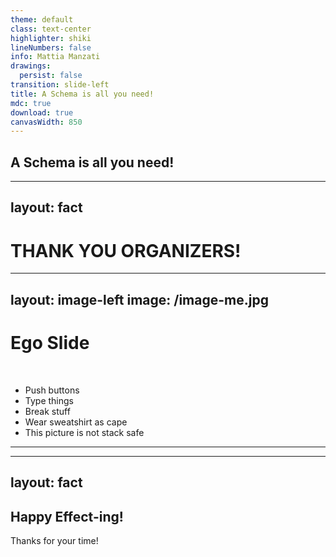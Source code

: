 ```yaml
---
theme: default
class: text-center
highlighter: shiki
lineNumbers: false
info: Mattia Manzati
drawings:
  persist: false
transition: slide-left
title: A Schema is all you need!
mdc: true
download: true
canvasWidth: 850
---
```


## A Schema is all you need!

---
layout: fact
---

# THANK YOU ORGANIZERS!


---
layout: image-left
image: /image-me.jpg
---

# Ego Slide
<br/>

- Push buttons
- Type things
- Break stuff
- Wear sweatshirt as cape
- This picture is not stack safe

---


<!--
I do not need to convince you that types are great.
Maybe we took few years to realize that, but thanks to tools like TypeScript that brought a type system into JavaScript, we were able to step up our codebases and finally build production grade applications in JavaScript.

And the more the typings are well written and strict, the more our code becames robust.

And is all nice and clean, but eventually we compile our code to deploy it and... types are gone.

Every application eventually has eventually to fetch data from some kind of persistence or api.

And unfortunately that wire or that storage does'nt speak exaclty the same language as 
What does it mean? It means that 

The problem with most data validation and trasformation libraries out there is they just do input validation!
They focus on ensuring an input value, which most of library defaulted to unknown, and turn it into a structure defined at runtime, but they miss completely turning it back to the input type.

Effect schema does both, encoding and decoding, and this sets it apart from other libraries.

What does it mean? Let's take an example, let's say you have some structured string, just read from a file, like a json string, and you are able to turn it into a data structure by just calling JSON.parse; an array, an object.



-->

---
layout: fact
---

## Happy Effect-ing!
Thanks for your time!
